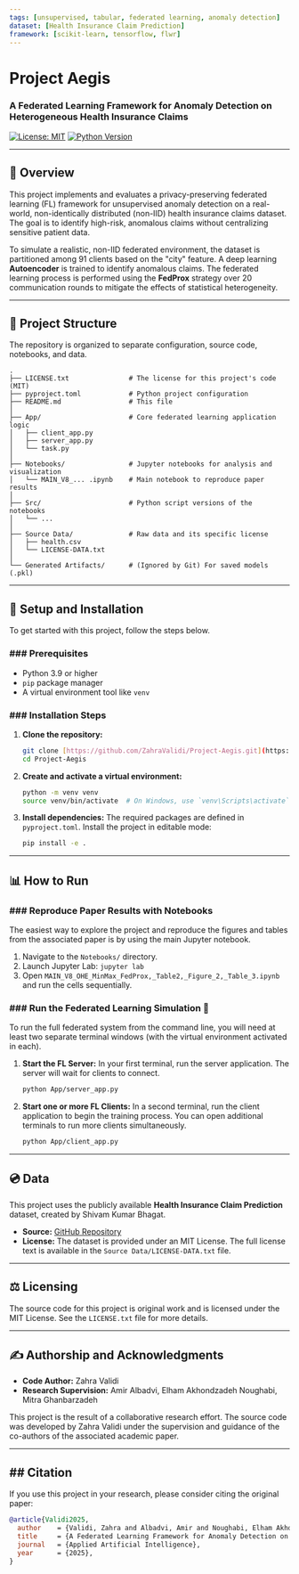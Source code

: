 ```yaml
---
tags: [unsupervised, tabular, federated learning, anomaly detection]
dataset: [Health Insurance Claim Prediction]
framework: [scikit-learn, tensorflow, flwr]
---
```


# Project Aegis
### A Federated Learning Framework for Anomaly Detection on Heterogeneous Health Insurance Claims

[![License: MIT](https://img.shields.io/badge/License-MIT-yellow.svg)](https://opensource.org/licenses/MIT)
[![Python Version](https://img.shields.io/badge/python-3.9%2B-blue.svg)](https://www.python.org/downloads/)

---

## 📖 Overview

This project implements and evaluates a privacy-preserving federated learning (FL) framework for unsupervised anomaly detection on a real-world, non-identically distributed (non-IID) health insurance claims dataset. The goal is to identify high-risk, anomalous claims without centralizing sensitive patient data.

To simulate a realistic, non-IID federated environment, the dataset is partitioned among 91 clients based on the "city" feature. A deep learning **Autoencoder** is trained to identify anomalous claims. The federated learning process is performed using the **FedProx** strategy over 20 communication rounds to mitigate the effects of statistical heterogeneity.

---

## 📂 Project Structure

The repository is organized to separate configuration, source code, notebooks, and data.

```
.
├── LICENSE.txt               # The license for this project's code (MIT)
├── pyproject.toml            # Python project configuration
├── README.md                 # This file
│
├── App/                      # Core federated learning application logic
│   ├── client_app.py
│   ├── server_app.py
│   └── task.py
│
├── Notebooks/                # Jupyter notebooks for analysis and visualization
│   └── MAIN_V8_... .ipynb    # Main notebook to reproduce paper results
│
├── Src/                      # Python script versions of the notebooks
│   └── ...
│
├── Source Data/              # Raw data and its specific license
│   ├── health.csv
│   └── LICENSE-DATA.txt
│
└── Generated Artifacts/      # (Ignored by Git) For saved models (.pkl)
```

---

## 🚀 Setup and Installation

To get started with this project, follow the steps below.

### ### Prerequisites
- Python 3.9 or higher
- `pip` package manager
- A virtual environment tool like `venv`

### ### Installation Steps
1.  **Clone the repository:**
    ```bash
    git clone [https://github.com/ZahraValidi/Project-Aegis.git](https://github.com/ZahraValidi/Project-Aegis.git)
    cd Project-Aegis
    ```

2.  **Create and activate a virtual environment:**
    ```bash
    python -m venv venv
    source venv/bin/activate  # On Windows, use `venv\Scripts\activate`
    ```

3.  **Install dependencies:**
    The required packages are defined in `pyproject.toml`. Install the project in editable mode:
    ```bash
    pip install -e .
    ```

---

## 📊 How to Run

### ### Reproduce Paper Results with Notebooks
The easiest way to explore the project and reproduce the figures and tables from the associated paper is by using the main Jupyter notebook.

1.  Navigate to the `Notebooks/` directory.
2.  Launch Jupyter Lab: `jupyter lab`
3.  Open `MAIN_V8_OHE_MinMax_FedProx,_Table2,_Figure_2,_Table_3.ipynb` and run the cells sequentially.

### ### Run the Federated Learning Simulation 🤖
To run the full federated system from the command line, you will need at least two separate terminal windows (with the virtual environment activated in each).

1.  **Start the FL Server:**
    In your first terminal, run the server application. The server will wait for clients to connect.
    ```bash
    python App/server_app.py
    ```

2.  **Start one or more FL Clients:**
    In a second terminal, run the client application to begin the training process. You can open additional terminals to run more clients simultaneously.
    ```bash
    python App/client_app.py
    ```

---

## 💿 Data

This project uses the publicly available **Health Insurance Claim Prediction** dataset, created by Shivam Kumar Bhagat.

-   **Source:** [GitHub Repository](https://github.com/bhagat-shivam/Health-Insurace-claim-prediction)
-   **License:** The dataset is provided under an MIT License. The full license text is available in the `Source Data/LICENSE-DATA.txt` file.

---

## ⚖️ Licensing

The source code for this project is original work and is licensed under the MIT License. See the `LICENSE.txt` file for more details.

---

## ✍️ Authorship and Acknowledgments

* **Code Author:** Zahra Validi
* **Research Supervision:** Amir Albadvi, Elham Akhondzadeh Noughabi, Mitra Ghanbarzadeh

This project is the result of a collaborative research effort. The source code was developed by Zahra Validi under the supervision and guidance of the co-authors of the associated academic paper.

---

## ## Citation

If you use this project in your research, please consider citing the original paper:

```bibtex
@article{Validi2025,
  author    = {Validi, Zahra and Albadvi, Amir and Noughabi, Elham Akhondzadeh and Ghanbarzadeh, Mitra},
  title     = {A Federated Learning Framework for Anomaly Detection on Heterogeneous Health Insurance Claims},
  journal   = {Applied Artificial Intelligence},
  year      = {2025},
}
```